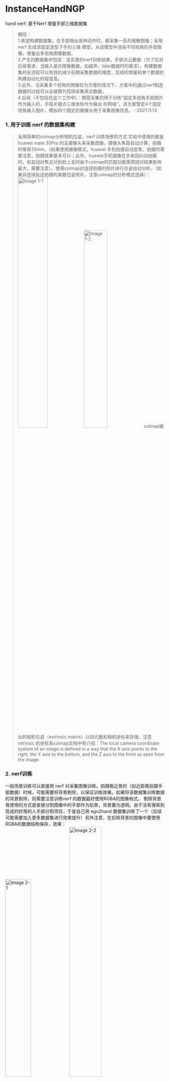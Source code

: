 # InstanceHandNGP
hand nerf: 基于Nerf 增量手部三维数据集
>概括：<br>
1.希望构建数据集，在手部做出各种动作时，都采集一系列离散图像；采用 nerf 生成该固定造型下手的三维 模型，从该模型中渲染不同视角的手部图像，增量出多视角图像数据。<br>
2.产生的数据集中包括：该实景的nerf训练结果，手部点云数据（为了应对后续需求，当输入是非图像数据，如超声、lidar数据时的需求）。构建数据集的全流程可以有效的减少前期采集数据的难度，后续的增量和单个数据的构建自动化的程度高。<br>
3.此外，当采集多个视角的图像较为方便的情况下，方案中的通过nerf制造数据的过程可以全替换为现场采集真实数据。<br>
4.后续（不包括在这个工作中）：期望采集的用于训练“固定多视角手部图片作为输入的，手指关键点三维坐标作为输出 的网络”。该方案暂定4个固定视角输入图片，模拟四个固定的摄像头用于采集图像信息。--2021.11.13

### 1. 用于训练 nerf 的数据集构建
>采用简单的colmap分析相机位姿，nerf 训练场景的方式
实验中使用的都是huawei mate 30Pro 的主摄像头来采集图像，摄像头焦距自动计算，拍摄时等效35mm，（如果使用摄像模式，huawei 手机拍摄自动变焦，拍摄时需要注意，拍摄效果基本可以；此外，huawei手机摄像在手来回抖动拍摄时，和自动对焦总对到脸上去时由于colmap的匹配功能等原因对结果影响最大，需要注意）。使用colmap对连续拍摄的照片进行位姿自动分析，（如果非连续轨迹拍摄的离散位姿照片，注意colmap的分析模式选择）：
<img src="./display/1.png" alt="Image 1-1" width="45%"/><img src="./display/1-2.png" alt="Image 1-2" width="40%"/>
colmap输出的相机位姿（extrinsic matrix）以四元数和相机坐标来存储。注意intrinsic 的坐标系colmap文档中有介绍：The local camera coordinate system of an image is defined in a way that the X axis points to the right, the Y axis to the bottom, and the Z axis to the front as seen from the image.  

### 2. nerf训练
一般场景训练可以直接用 nerf 对采集图像训练。拍摄极近景的（如近距离拍摄手部数据）时候，可能需要将背景剔除，以保证训练效果。如果将该数据集训练数据的背景剔除，则需要注意训练nerf 的数据最好使用RGBA的图像格式。 剔除背景我使用的方式是直接分割图像中的手部作为前景，背景置为透明。由于没有搜索到现成的好用的人手部分割项目，于是自己用 ego2hand 数据集训练了一个（后续可能需要加入更多数据集进行效果提升）另外注意，在扣除背景的图像中要使用RGBA的数据结构保存，效果：<br>
<img src="./display/2.png" alt="Image 2-1" width="40%" /><img src="./display/2-2.gif" alt="Image 2-2" width="45%"/>
<br>"手部分割"   &&   "nerf空间中的连续轨迹渲染（连续轨迹是弱插值的）"
上例中的每一帧渲染图的相机 intrinsic 参数为焦距flx=fly=1217.4; 图像长宽w=1920,h=1080;有opencv形式的camera distortion，k1=-0.046；k2=0。camera distortion实验中忽略，由于我们所关心的手部基本都在观测点正中央，作为plane camera 处理。

### 3. 在制造出的数据中进行手部关键点找寻
>采用现成的2d手部关键点找寻和 自研的根据相机位姿计算的三维空间手部关键点定位接口，来共同实现
#### 3-1. 2d手部关键点定位
使用网络上的现成项目进行手部关键点定位。如 下右图，手部骨架和关键点位置示例：
<img src="./display/3.png" alt="Image 3-1" width="45%"/><br>
<img src="./display/3-2.jpg" alt="Image 3-2" width="45%"/>
<img src="./display/3-3.jpg" alt="Image 3-3" width="45%"/>

#### 3-2. 三维手部关键点定位
>● 人为指定的相机位姿，渲染出若干帧图像；<br>
● 人为筛选出若干帧图像，进行手部二维关键点定位。<br>
● 根据二维关键点的位置和该帧相机位姿计算扫描线。<br>
● 根据多帧扫描线的空间位置（相交或近点）确定手部 关键点的三维 位置。

<img src="./display/4.png" alt="Image 4" width="45%"/><br>
以FINGER_TIPS 点为例：实验中，取20个点，即所选cube 上的8个顶角和12个边中点（这里选择的坐标系与nerf原文中保持一致，且不经过方向矫正使得主方向向上），计算他们的相机位点坐标及相机朝向原点时的 c2w 矩阵，进行渲染，并自动识别finger tips 等关键点，如下图为其中一帧：<br>
<img src="./display/5.jpg" alt="Image 5" width="45%"/><br>
根据多帧图像计算空间中手部的位点：<br>
由空间中直线  两两计算确切的 指尖位置：<br>
1.通过intrinsic matrix 计算出相机空间中的FINGER_TIPS 点的方向向量 a；<br>
2.根据extrinsic matrix 算出世界坐标系下的FINGER_TIPS 扫描线 a';<br>
3.由于我们采集了多帧渲染图片，因此取出各帧中的扫描线两两计算：算出距离两扫描线最近的点（两线不相交时）或者两扫描线的交点（两线相交时）<br>
4.筛选准确的点：1）聚类算法获得交点的中心，并去除偏差较远的点 （一般不用，除非点数太多）； 2）根据筛选出的各交点代表的两条扫描线之间的平行程度（cross product）设定各交点的权重，加权平均获得 FINGER_TIPS 点的坐标；<br>
计算结果举例：图中线为穿过各帧图像中 FINGER_TIPS 点的射线，线的交点为三维空间中，FINGER_TIPS 点的坐标：<br>
<img src="./display/6-1.jpg" alt="Image 6-1" width="32%"/>
<img src="./display/6-2.jpg" alt="Image 6-2" width="32%"/>
<img src="./display/6-3.jpg" alt="Image 6-3" width="32%"/><br>
<img src="./display/6-4.png" alt="Image 6-4" width="45%"/><br>
以同样的方法获得食指上三点的三维坐标。

#### 3-3. 检查输出 点云坐标是否与 我们前面基于的坐标系相匹配
<img src="./display/7-1.png" alt="Image 7-1" width="32%"/>
<img src="./display/7-2.png" alt="Image 7-2" width="32%"/><br>

#### 3-4. 手部数据增量
手部数据增量方式：旋转，平移；<br>
假设相机不动：<br>
对采集 渲染的 transform matrix 、手部各关键点位置（向量）、点云中各点坐标，进行操作：乘以相同的随机生成的旋转矩阵（模拟旋转），加上相同的位移 T（模拟平移）。这里加入的都是各项同性的变换。<br>
<br>
<br>
<br>
## 附录
### 手关键点定位网络训练

>讨论可行方案，并给出当前方案

#### 场景描述
假设我们使用的显示器四个角中的三个各有一个摄像头，希望根据不同视角的摄像头定位到屏幕前的（60cm*50cm*40cm ）三维空间中较为精确的手指关键点位置。<br>
理论上传统算法中：两个摄像头可以通过景深计算获得一些有用信息，甚至直接计算指尖的位置，但是这里尝试的目的在于：1）得到更加精确的位置；2）为后续修改算法提供一些基础和空间，方便尝试传统算法所不具备的能力，例如结合时间维度，通过时间序列的输入等操作分析运动轨迹获得更加可靠的插值轨迹等。<br>

#### 参考方案
1.参考 bevformer 使用spatial cross attention：<br>
<img src="./display/8.png" alt="Image 8" width="50%"/><br>
图2.1.1：引用自 bevformer 的原文（后续补全）<br>
这个方案与当前任务比较不合的 一点：智能驾驶中关注的重要输出是二维的BEV map，因此在z方向（纵向）上 的采样只踩数量不多的点构成跟空间位置高度相关的 BEV map。BEV feature map 在H和W方向分辨率可控。<br>
<br>
2.更加有参考价值的是 deformable DETR：<br>
与DETR不同， deformable DETR 将对backbone（即简单卷积产生的图像特征）的采样精简，使得不需要对全局做自注意力。<br>
这里插个题外话，做个假设：如果要寻这DETR 或者 BEV former 的思路，来实现我们此处的任务。由于必须构建三维空间中的相应位置的特征序列（这肯定是3维的），那么对于三维空间中的每个点都反向投影寻找二维坐标中的相应位置的权重。这将带来较大的计算代价。  与此相对：deformable detr则只采集极少的点。（而 deformable detr 的灵感来自可变形卷积）<br>
<img src="./display/9.png" alt="Image 9" width="60%"/><br>
图2.1.2：引自 deformable detr 原文（后续补全引用与解读相关结构）<br>
参考这个方案，我们虽然是要利用三维向量空间中的具体位置 以及相机的 extrinsic、intrinsic 来采集我们需要预测的目标位置处的图像特征，但是只要做一个 sparse 采集就行，将相应的状态和采集点信息保存在 Query Feature $Z_q$中，用作计算采集图像信息的reference point 。此外，其实该方法中作为先验信息的refrence point 可以利用前面提到的相机参数，由三维空间到相机图像投影获得，因此应该能确保收敛和收敛速度。<br>
此外，deformable detr 还能通过叠加使用 decoder 来一层层修正reference point 使其得到更加准确的定位结果，该设计模仿了光流法的迭代获取更加准确的光流场的过程（这一点对于自己写CUDA加速训练过程很重要）。这个性质契合我们的需求，即找到更加准确的3D位置。<br>

#### 采用的结构
采用backbone 加 transformer decoder 解码的总体结构，在多层 transformer 的每一层都会渐进的输出回归的坐标以供 loss 回传。backbone 选择 Resnet + FPN(目前尝试不加)。transformer 的结构如下（发现一篇基于detr 的三维目标检测 https://arxiv.org/abs/2110.06922，借鉴其结构调整如下）：<br>
<img src="./display/10.png" alt="Image 10" width="60%"/><br>
方案中，假设手上的每一个关键点都由一个query代表。
1.图中左边是resnet加fpn的backbone提取的多分辨率层级的feature map；<br>
2.中间 3D reference point 是由右边的transformer decder 求出的；<br>
3.借鉴 bev former 和 deformable detr，3D reference point 根据各个camera的 extrinsice 以及 intrinsic 矩阵得到相应点在各个camera 的 feature map 中的相应位置，这些位置不一定正好落到整数pixel上（尤其低分辨率的feature level），因此由双线性插值得到；<br>
4.从上一步得到的插值的feature，concate 得到 query；<br>
5.query进入transformer；transformer 由 self attention ，norm ， cross attention， norm, MLP, norm 。其中 self attention 就是 nn.MultiHeadAttentionl。而cross attention 借鉴了 https://arxiv.org/abs/2110.06922 的重要结构：<br>
其中包括上图中编号 1 所代表的由 3D reference point 取得相应位置的 feature map 的操作。由 reference point 采集得到的feature 与由原query 经过linear 层（为了使向量维度与feature一致）得到的embedded向量做cross attention。 cross attention 的输出经过linear 输出 transformer得到的是新 query；<br>
6.以上5中得到的query有残差结构，并且要加上position encoding：输出=原始输入+双线性插值特征+query位置特征。且由新query 再预测一个reference point 作为下一个transformer的输入。(详细的代码可以参考原文，或后续会整理上传github)。<br>
7.注意：与原作不同，新预测的 refined reference point 对于下一层是不进入loss 回传的，当作先验，用pytorch 的detach处理；但每一层transformer的输出 reference point 都会与ground truth（各个手部关键点） 计算loss，对本层的权重进行回传（作用是逐层矫正 该point），可以用克隆的tensor detach() 之后输出下一层，但是本层还是用未detach 的进行回传计算。<br>

另外在尝试的还有一种参考 deformable detr 的结构，该结构在附加段https://www.yuque.com/huangyuxiang-8hx5j/xyvz8w/hg3g7q#yjxY2中给出。<br>

#### 关于Loss
需要一个点做为reference point 来支持其他点的找寻，而不是每一个点在每一时刻都是可见的，当握拳时指尖就不可见，因此，我们需要额外定义一个判断函数来计算可见或不可见，即纳不纳入Loss。
（仅考虑当前时刻的预测与训练，则不可见的点可以需要也可以不需要loss，当考虑手结构信息时就需要加入Loss计算。如果有时序输入，就应考虑加入不可见的点的计算）。
这个工作的第一阶段目标是建立：从指尖到屏幕上的像素的指向、投射关系（允许一定误差范围，该误差范围由屏幕上目标大小来动态决定，且因为显示屏信号传递模型也符合“香农采样定理”，因此精度不会高于屏幕分辨率），之后应当加入以屏幕像素间距离为loss的端到端训练。

#### 附加讨论
##### 网络结构
另一种早先尝试的相似的网络结构。目前transformer层的cross attention层可能有待改进，几个点的偏移量之间的计算，以及得到各个关键点的部分有待完善。目前看来，各个关键点虽然是随同一个query进入 transformer 层的，预测的也是相对于reference point的偏移量，但是这与直接预测多个query散点本质上无异，没有很好的模仿deformable detr 中“类似可变形卷积”的采集feature方式，或者说没有比前面讨论的方法更加强调单只手上各个关键点之间的相关关系：<br>
<img src="./display/11.png" alt="Image 11" width="60%"/><br>

##### 关于Loss
之后工作，与改进：
本次简单训练仅假设图中有一只手，所以并未采用set-to-set的训练方式，有未使用hungariann loss或NMS。这也是后续需要改进的。
后续需要验证如果训练数据中有很多手的时候，同一只手的各个关键是否会混乱或者丢点，以及是否需要进行改变网络结构为：用单个 reference point 预测bounding box 以及各个reference point 的坐标。

### 镜像空间系统
待开发